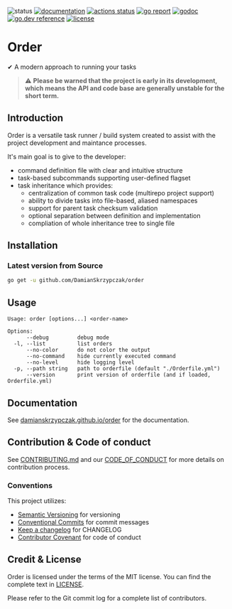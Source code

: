 ![status](https://img.shields.io/badge/status-alpha-red.svg)
[![documentation](https://img.shields.io/badge/documentation-reference-%234DB6AC)](https://damianskrzypczak.github.io/order)
[![actions status](https://github.com/DamianSkrzypczak/order/workflows/Testing/badge.svg)](https://github.com/DamianSkrzypczak/order/actions)
[![go report](https://goreportcard.com/badge/github.com/DamianSkrzypczak/order)](https://goreportcard.com/report/github.com/DamianSkrzypczak/order)
[![godoc](https://godoc.org/github.com/DamianSkrzypczak/order?status.svg)](http://godoc.org/github.com/DamianSkrzypczak/order)
[![go.dev reference](https://img.shields.io/badge/go.dev-reference-007d9c)](https://pkg.go.dev/github.com/DamianSkrzypczak/order)
[![license](https://img.shields.io/badge/License-MIT-blue.svg)](https://github.com/DamianSkrzypczak/order/blob/master/LICENSE)


<!-- <img align="right" height="100px" src="https://raw.githubusercontent.com/DamianSkrzypczak/order/master/media/logo.png"> -->
<!-- <img alt="logo" align="right" width="350px" src="./media/logo.png"> -->

# Order
✔ A modern approach to running your tasks

> :warning: **Please be warned that the project is early in its development, which means the API and code base are generally unstable for the short term.**

## Introduction

Order is a versatile task runner / build system created to assist with the project development and maintance processes.

It's main goal is to give to the developer:
- command definition file with clear and intuitive structure
- task-based subcommands supporting user-defined flagset
- task inheritance which provides:
    - centralization of common task code (multirepo project support)
    - ability to divide tasks into file-based, aliased namespaces
    - support for parent task checksum validation
    - optional separation between definition and implementation
    - compliation of whole inheritance tree to single file

## Installation
### Latest version from Source
```bash
go get -u github.com/DamianSkrzypczak/order
```

## Usage
```
Usage: order [options...] <order-name>

Options:
      --debug         debug mode
  -l, --list          list orders
      --no-color      do not color the output
      --no-command    hide currently executed command
      --no-level      hide logging level
  -p, --path string   path to orderfile (default "./Orderfile.yml")
      --version       print version of orderfile (and if loaded, Orderfile.yml)
```

## Documentation
See [damianskrzypczak.github.io/order](https://damianskrzypczak.github.io/order/) for the documentation.

## Contribution & Code of conduct
See [CONTRIBUTING.md](CONTRIBUTING.md)
and our [CODE_OF_CONDUCT](CODDE_OF_CONDUCT.md) for more details on contribution process.

### Conventions
This project utilizes:
- [Semantic Versioning](https://semver.org/spec/v2.0.0.html) for versioning
- [Conventional Commits](https://www.conventionalcommits.org/en/v1.0.0/) for commit messages
- [Keep a changelog](https://keepachangelog.com/en/1.0.0/) for CHANGELOG
- [Contributor Covenant](https://www.contributor-covenant.org) for code of conduct

## Credit & License
Order is licensed under the terms of the MIT license. You can find the complete text in [LICENSE](LICENSE).

Please refer to the Git commit log for a complete list of contributors.
